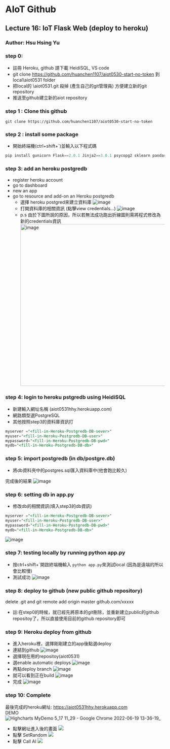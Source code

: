# AIoT Github

## Lecture 16: IoT Flask Web (deploy to heroku)
### Author: Hsu Hsing Yu

###  step 0: 
* 註冊 Heroku, github 請下載 HeidiSQL, VS code
* git clone https://github.com/huanchen1107/aiot0530-start-no-token 到 local\aiot0531 folder
* 把local的 \aiot0531\.git 殺掉 (產生自己的git管理員) 方便建立新的git repository 
* 推送至github建立新的aiot repository

### step 1 : Clone this github
```
git clone https://github.com/huanchen1107/aiot0530-start-no-token
```

### step 2 : install some package
* 開始終端機(ctrl+shift+`)並輸入以下程式碼
```python
pip install gunicorn Flask==2.0.1 Jinja2==3.0.1 psycopg2 sklearn pandas numpy 
```

### step 3: add an heroku postgredb

* register heroku account
* go to dashboard
* new an app
* go to resource and add-on an Heroku postgredb
    * 選擇 heroku postgred來建立資料庫
    ![image](pic1.png)
    * 打開資料庫的相關資訊 (點擊view credentials...)
    ![image](pic2.png)
    * p.s 由於下圖所說的原因，所以若無法成功跑出折線圖則需將程式修改為新的credentials資訊
      <img width="510" alt="image" src="https://user-images.githubusercontent.com/92151140/173181769-d2a29b5e-b00e-4a38-b446-15e1b6da7256.png">  


### step 4: login to heroku pstgredb using HeidiSQL
* 新建輸入網址名稱 (aiot0531hhy.herokuapp.com)
* 網路類型選PostgreSQL
* 其他按照step3的資料庫資訊打
```sql
myserver ="<fill-in-Heroku-Postgredb-DB-sever>"
myuser="<fill-in-Heroku-Postgredb-DB-user>"
mypassword="<fill-in-Heroku-Postgredb-DB-pwd>"
mydb="<fill-in-Heroku-Postgredb-DB-db>"
```

### step 5: import postgredb (in db/postgre.db)
* 將db資料夾中的postgres.sql匯入資料庫中(他會跑比較久)

完成後的結果
![image](pic3.png)

### step 6: setting db in app.py
* 修改db的相關資訊(填入step3的db資訊)
```sql
myserver ="<fill-in-Heroku-Postgredb-DB-sever>"
myuser="<fill-in-Heroku-Postgredb-DB-user>"
mypassword="<fill-in-Heroku-Postgredb-DB-pwd>"
mydb="<fill-in-Heroku-Postgredb-DB-db>"
```
![image](pic4-redacted_dot_app.png)

### step 7: testing locally by running python app.py
* 按ctrl+shift+`開啟終端機輸入 ```python app.py```來測試local (因為是遠端的所以會比較慢)
* 測試成功
![image](pic5.png)

### step 8: deploy to github (new public github repository)

delete .git and git remote add origin master github.com/xxxxx
* 註:在step0的時候，就已經先將原本的git刪除，並重新建立public的github repositoy了，所以直接使用目前的github repository即可


### step 9: Heroku deploy from github
* 進入heroku裡，選擇剛剛建立的app後點選deploy
* 連結到github
![image](deploy-redacted_dot_app.png)
* 選擇現在用的repositoy(aiot0531)
* 選enable automatic deploys
![image](pic6.png)
* 再點deploy branch
![image](pic7.png)
* 就可以看到正在build
![image](build.png)
* 完成
![image](finish.png)

### step 10: Complete

最後完成的heroku網址: https://aiot0531hhy.herokuapp.com  
DEMO  
![Highcharts MyDemo 5_17 11_29 - Google Chrome 2022-06-19 13-36-19_](https://user-images.githubusercontent.com/92151140/174467488-b2ec81da-b5b7-455b-8222-9d4c3a04f219.gif)

* 點擊網址進入後的畫面
![](picture8.png)
* 點擊 SetRandom
![](setrandom11.png)
* 點擊 Call AI
![](callAI11.png)








